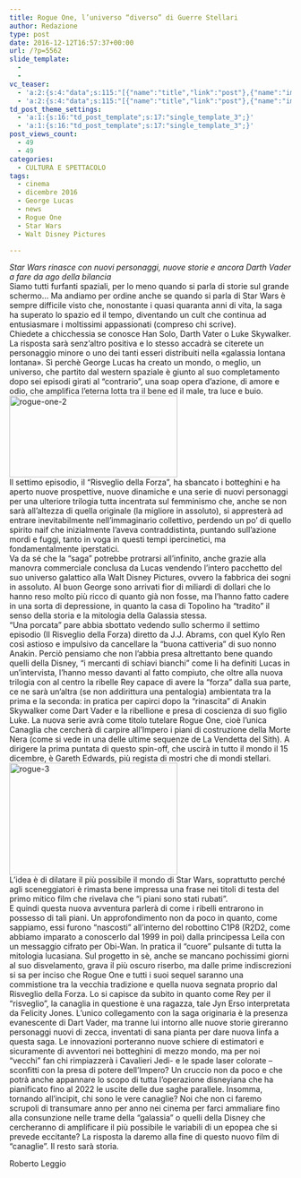 ```yaml
---
title: Rogue One, l’universo “diverso” di Guerre Stellari
author: Redazione
type: post
date: 2016-12-12T16:57:37+00:00
url: /?p=5562
slide_template:
  - 
  - 
vc_teaser:
  - 'a:2:{s:4:"data";s:115:"[{"name":"title","link":"post"},{"name":"image","image":"featured","link":"none"},{"name":"text","mode":"excerpt"}]";s:7:"bgcolor";s:0:"";}'
  - 'a:2:{s:4:"data";s:115:"[{"name":"title","link":"post"},{"name":"image","image":"featured","link":"none"},{"name":"text","mode":"excerpt"}]";s:7:"bgcolor";s:0:"";}'
td_post_theme_settings:
  - 'a:1:{s:16:"td_post_template";s:17:"single_template_3";}'
  - 'a:1:{s:16:"td_post_template";s:17:"single_template_3";}'
post_views_count:
  - 49
  - 49
categories:
  - CULTURA E SPETTACOLO
tags:
  - cinema
  - dicembre 2016
  - George Lucas
  - news
  - Rogue One
  - Star Wars
  - Walt Disney Pictures

---
```

_Star Wars rinasce con nuovi personaggi, nuove storie e ancora Darth Vader a fare da ago della bilancia_  
Siamo tutti furfanti spaziali, per lo meno quando si parla di storie sul grande schermo&#8230; Ma andiamo per ordine anche se quando si parla di Star Wars è sempre difficile visto che, nonostante i quasi quaranta anni di vita, la saga ha superato lo spazio ed il tempo, diventando un cult che continua ad entusiasmare i moltissimi appassionati (compreso chi scrive).  
Chiedete a chicchessia se conosce Han Solo, Darth Vater o Luke Skywalker. La risposta sarà senz&#8217;altro positiva e lo stesso accadrà se citerete un personaggio minore o uno dei tanti esseri distribuiti nella «galassia lontana lontana». Sì perchè George Lucas ha creato un mondo, o meglio, un universo, che partito dal western spaziale è giunto al suo completamento dopo sei episodi girati al “contrario”, una soap opera d’azione, di amore e odio, che amplifica l’eterna lotta tra il bene ed il male, tra luce e buio.<img decoding="async" loading="lazy" class="size-medium wp-image-5565 alignleft" src="https://progressonline.it/wp-content/uploads/2016/12/rogue-one-2-300x146.jpg" alt="rogue-one-2" width="300" height="146" />  
Il settimo episodio, il “Risveglio della Forza”, ha sbancato i botteghini e ha aperto nuove prospettive, nuove dinamiche e una serie di nuovi personaggi per una ulteriore trilogia tutta incentrata sul femminismo che, anche se non sarà all’altezza di quella originale (la migliore in assoluto), si appresterà ad entrare inevitabilmente nell’immaginario collettivo, perdendo un po’ di quello spirito naif che inizialmente l&#8217;aveva contraddistinta, puntando sull’azione mordi e fuggi, tanto in voga in questi tempi ipercinetici, ma fondamentalmente iperstatici.  
Va da sé che la “saga” potrebbe protrarsi all&#8217;infinito, anche grazie alla manovra commerciale conclusa da Lucas vendendo l&#8217;intero pacchetto del suo universo galattico alla Walt Disney Pictures, ovvero la fabbrica dei sogni in assoluto. Al buon George sono arrivati fior di miliardi di dollari che lo hanno reso molto più ricco di quanto già non fosse, ma l’hanno fatto cadere in una sorta di depressione, in quanto la casa di Topolino ha “tradito” il senso della storia e la mitologia della Galassia stessa.  
“Una porcata” pare abbia sbottato vedendo sullo schermo il settimo episodio (Il Risveglio della Forza) diretto da J.J. Abrams, con quel Kylo Ren così astioso e impulsivo da cancellare la “buona cattiveria” di suo nonno Anakin. Perciò pensiamo che non l’abbia presa altrettanto bene quando quelli della Disney, “i mercanti di schiavi bianchi” come li ha definiti Lucas in un&#8217;intervista, l’hanno messo davanti al fatto compiuto, che oltre alla nuova trilogia con al centro la ribelle Rey capace di avere la “forza” dalla sua parte, ce ne sarà un’altra (se non addirittura una pentalogia) ambientata tra la prima e la seconda: in pratica per capirci dopo la “rinascita” di Anakin Skywalker come Dart Vader e la ribellione e presa di coscienza di suo figlio Luke. La nuova serie avrà come titolo tutelare Rogue One, cioè l’unica Canaglia che cercherà di carpire all’Impero i piani di costruzione della Morte Nera (come si vede in una delle ultime sequenze de La Vendetta del Sith). A dirigere la prima puntata di questo spin-off, che uscirà in tutto il mondo il 15 dicembre, è Gareth Edwards, più regista di mostri che di mondi stellari.<img decoding="async" loading="lazy" class="size-medium wp-image-5563 alignright" src="https://progressonline.it/wp-content/uploads/2016/12/rogue-3-300x200.jpg" alt="rogue-3" width="300" height="200" />  
L’idea è di dilatare il più possibile il mondo di Star Wars, soprattutto perché agli sceneggiatori è rimasta bene impressa una frase nei titoli di testa del primo mitico film che rivelava che “i piani sono stati rubati”.  
E quindi questa nuova avventura parlerà di come i ribelli entrarono in possesso di tali piani. Un approfondimento non da poco in quanto, come sappiamo, essi furono “nascosti” all’interno del robottino C1P8 (R2D2, come abbiamo imparato a conoscerlo dal 1999 in poi) dalla principessa Leila con un messaggio cifrato per Obi-Wan. In pratica il “cuore” pulsante di tutta la mitologia lucasiana. Sul progetto in sè, anche se mancano pochissimi giorni al suo disvelamento, grava il più oscuro riserbo, ma dalle prime indiscrezioni si sa per inciso che Rogue One e tutti i suoi sequel saranno una commistione tra la vecchia tradizione e quella nuova segnata proprio dal Risveglio della Forza. Lo si capisce da subito in quanto come Rey per il “risveglio”, la canaglia in questione è una ragazza, tale Jyn Erso interpretata da Felicity Jones. L’unico collegamento con la saga originaria è la presenza evanescente di Dart Vader, ma tranne lui intorno alle nuove storie gireranno personaggi nuovi di zecca, inventati di sana pianta per dare nuova linfa a questa saga. Le innovazioni porteranno nuove schiere di estimatori e sicuramente di avventori nei botteghini di mezzo mondo, ma per noi “vecchi” fan chi rimpiazzerà i Cavalieri Jedi- e le spade laser colorate &#8211; sconfitti con la presa di potere dell’Impero? Un cruccio non da poco e che potrà anche appannare lo scopo di tutta l’operazione disneyiana che ha pianificato fino al 2022 le uscite delle due saghe parallele. Insomma, tornando all’incipit, chi sono le vere canaglie? Noi che non ci faremo scrupoli di transumare anno per anno nei cinema per farci ammaliare fino alla consunzione nelle trame della “galassia” o quelli della Disney che cercheranno di amplificare il più possibile le variabili di un epopea che si prevede eccitante? La risposta la daremo alla fine di questo nuovo film di “canaglie”. Il resto sarà storia.

Roberto Leggio